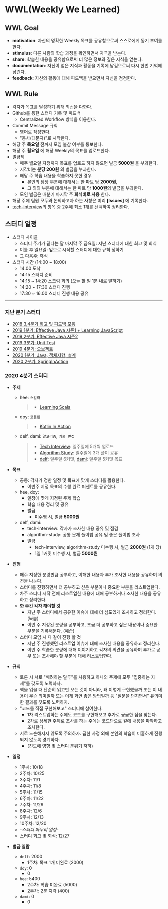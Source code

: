 # WWL(Weekly We Learned)

## WWL Goal
- **motivation**: 자신의 명확한 Weekly 목표를 공유함으로써 스스로에게 동기 부여를 한다.
- **stimulus**: 다른 사람의 학습 과정을 확인하면서 자극을 받는다.
- **share**: 학습한 내용을 공유함으로써 더 많은 정보와 깊은 지식을 얻는다.
- **documentation**: 자신이 얻은 지식과 활동을 기록에 남김으로써 다시 한번 기억에 남긴다.
- **feedback**: 자신의 활동에 대해 피드백을 받으면서 자신을 점검한다.

## WWL Rule
- 각자가 목표를 달성하기 위해 최선을 다한다.
- Github를 통한 스터디 기록 및 피드백
  - Centralized Workflow 방식을 이용한다.
- Commit Message 규칙
  - 영어로 작성한다.
  - "동사(대문자)"로 시작한다.
- 해당 주 **목요일** 전까지 모임 불참 여부를 통보한다.
- 해당 주 **월요일** 에 해당 Weekly의 목표를 업로드한다.
- 벌금제
  - 매주 월요일 자정까지 목표를 업로드 하지 않으면 벌금 **5000원** 을 부과한다.
  - 지각비는 **분당 200원** 의 벌금을 부과한다.
  - 해당 주 학습 내용을 학습하지 못한 경우
    - 본인의 담당 부분에 대해서는 한 파트 당 **2000원**,
    - 그 외의 부분에 대해서는 한 파트 당 **1000원**의 벌금을 부과한다.
  - 모인 벌금은 매분기 마지막 주 **회식비로 사용** 한다.
- 해당 주에 팀원 모두와 논의하고자 하는 사항은 미리 **[Issues]** 에 기록한다.
- [tech-interview](https://github.com/WeareSoft/tech-interview)의 항목 중 2주에 최소 1개를 선택하여 정리한다.

## 스터디 일정
- 스터디 사이클
  - 스터디 주기가 끝나는 달 마지막 주 금요일: 지난 스터디에 대한 회고 및 회식
  - 이틀 후 일요일: 앞으로 시작할 스터디에 대한 규칙 정하기
  - 그 다음주: 휴식
- 스터디 시간 (14:00 ~ 18:00)
  - 14:00 도착
  - 14:15 스터디 준비
  - 14:15 ~ 14:20 스크럼 회의 (오늘 할 일 1분 내로 말하기)
  - 14:20 ~ 17:30 스터디 진행
  - 17:30 ~ 16:00 스터디 진행 내용 공유

---
### 지난 분기 스터디
- [2018 3,4분기 회고 및 피드백 모음](/feedback/2018/2018-total-feedback.md)
- [2019 1분기: Effective Java 시즌1 + Learning JavaScript](/feedback/2019/2019-1.md)
- [2019 2분기: Effective Java 시즌2](/feedback/2019/2019-2.md)
- [2019 3분기: Unit Test](/feedback/2019/2019-3.md)
- [2019 4분기: 오브젝트](/feedback/2019/2019-4.md)
- [2020 1분기: Java, 객체지향, 설계](/feedback/2020/2020-1.md)
- [2020 2분기: SpringInAction](/feedback/2020/2020-2.md)

### 2020 4분기 스터디
- **주제**
  - hee: `스칼라`
    > - [Learning Scala](/study-contents/LearningScala/README.md)
  - doy: `코틀린`
    > - [Kotlin In Action](/study-contents/KotlinInAction/README.md)
  - delf, dami: `알고리즘`, `기술 면접`
    > - [Tech Interview](https://github.com/WeareSoft/tech-interview): 일주일에 5개씩 업로드 
    > - [Algorithm Study](https://github.com/WeareSoft/algorithm-study): 일주일에 3개 풀이 공유 
    > - [delf](https://github.com/Delf-Lee): 일주일 6커밋, [dami](https://github.com/mongzza): 일주일 5커밋 목표

- **목표**
  - 공통: 각자가 정한 일정 및 목표에 맞게 스터디를 활용한다. 
    - 이번주 지정 목표의 수행 완료 퍼센트를 공유한다.
  - hee, doy: 
    - 일정에 맞게 지정된 주제 학습 
    - 학습 내용 정리 및 공유
    - 벌금
      - 미수행 시, 벌금 **5000원**
  - delf, dami: 
    - tech-interview: 각자가 조사한 내용 공유 및 점검 
    - algorithm-study: 공통 문제 풀이법 공유 및 좋은 풀이법 조사 
    - 벌금 
      - tech-interview, algorithm-study 미수행 시, 벌금 **2000원** (1개 당)
      - 1일 1커밋 미수행 시, 벌금 **5000원**

- **진행**
  - 매주 지정한 분량만큼 공부하고, 이해한 내용과 추가 조사한 내용을 공유하며 의견을 나눈다.
  - 스터디를 진행하면서 더 공부하고 싶은 부분이나 중요한 부분을 리스트업한다.
  - 차주 스터디 시작 전에 리스트업한 내용에 대해 공부하거나 조사한 내용을 공유하고 정리한다.
  - **한 주간 각자 해야할 것**
    - 지난 주 스터디에서 공유한 이슈에 대해 더 심도있게 조사하고 정리한다. (복습)
    - 이번 주 지정된 분량을 공부하고, 조금 더 공부하고 싶은 내용이나 중요한 부분을 기록해둔다. (예습)
  - 스터디 모임 시 다 같이 진행 할 것
    - 지난 주 진행했던 리스트업 이슈에 대해 조사한 내용을 공유하고 정리한다.
    - 이번 주 학습한 분량에 대해 이야기하고 각자의 의견을 공유하며 추가로 공부 또는 조사해야 할 부분에 대해 리스트업한다.
 
- **규칙**
  - 토론 시 서로 "배려하는 말투"를 사용하고 하나의 주제에 모두 "집중하는 자세"를 갖도록 노력하자.
  - 책을 읽을 때 단순히 읽고만 오는 것이 아니라, 왜 이렇게 구현했을까 또는 이 내용이 무슨 의미일까 또는 이게 과연 좋은 방법일까 등 "질문을 던지면서" 유의미한 결과를 찾도록 노력하자.
  - "코드를 직접 구현해보고" 스터디에 참여한다. 
    - 1차 리스트업하는 주에도 코드를 구현해보고 추가로 궁금한 점을 찾는다. 
    - 2차로 상세한 주제로 조사를 하는 주에는 코드단으로 깊에 내용을 파악하고 조사한다.
  - 서로 느슨해지지 않도록 주의하자. 급한 사정 외에 본인의 학습이 미흡하게 진행되지 않도록 경계하자. 
    - (진도에 영향 및 스터디 분위기 저하)
    
- **일정**
  - 1주차: 10/18
  - 2주차: 10/25
  - 3주차: 11/1
  - 4주차: 11/8
  - 5주차: 11/15
  - 6주차: 11/22
  - 7주차: 11/29
  - 8주차: 12/6
  - 9주차: 12/13
  - 10주차: 12/20
  - *-스터디 마무리 일정-*
  - 스터디 회고 및 회식: 12/27

- **벌금 일람**
  - `delf`: 2000
    - 1주차: 목표 1개 미완료 (2000)
  - `doy`: 0
    - 0
  - `hee`: 5400
    - 2주차: 학습 미완료 (5000)
    - 2주차: 2분 지각 (400)
  - `dami`: 0
    - 0
